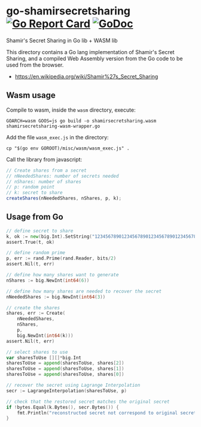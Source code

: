 # go-shamirsecretsharing [![Go Report Card](https://goreportcard.com/badge/github.com/arnaucube/shamirsecretsharing)](https://goreportcard.com/report/github.com/arnaucube/shamirsecretsharing) [![GoDoc](https://godoc.org/github.com/arnaucube/shamirsecretsharing?status.svg)](https://godoc.org/github.com/arnaucube/shamirsecretsharing)
Shamir's Secret Sharing in Go lib + WASM lib

This directory contains a Go lang implementation of Shamir's Secret Sharing, and a compiled Web Assembly version from the Go code to be used from the browser.

- https://en.wikipedia.org/wiki/Shamir%27s_Secret_Sharing

## Wasm usage
Compile to wasm, inside the `wasm` directory, execute:
```
GOARCH=wasm GOOS=js go build -o shamirsecretsharing.wasm shamirsecretsharing-wasm-wrapper.go
```

Add the file `wasm_exec.js` in the directory:
```
cp "$(go env GOROOT)/misc/wasm/wasm_exec.js" .
```

Call the library from javascript:
```js
// Create shares from a secret
// nNeededShares: number of secrets needed
// nShares: number of shares
// p: random point
// k: secret to share
createShares(nNeededShares, nShares, p, k);
```

## Usage from Go
```go
// define secret to share
k, ok := new(big.Int).SetString("123456789012345678901234567890123456789012345678901234567890123456789012345678901234567890123456789012345678901234567890", 10)
assert.True(t, ok)

// define random prime
p, err := rand.Prime(rand.Reader, bits/2)
assert.Nil(t, err)

// define how many shares want to generate
nShares := big.NewInt(int64(6))

// define how many shares are needed to recover the secret
nNeededShares := big.NewInt(int64(3))

// create the shares
shares, err := Create(
	nNeededShares,
	nShares,
	p,
	big.NewInt(int64(k)))
assert.Nil(t, err)

// select shares to use
var sharesToUse [][]*big.Int
sharesToUse = append(sharesToUse, shares[2])
sharesToUse = append(sharesToUse, shares[1])
sharesToUse = append(sharesToUse, shares[0])

// recover the secret using Lagrange Interpolation
secr := LagrangeInterpolation(sharesToUse, p)

// check that the restored secret matches the original secret
if !bytes.Equal(k.Bytes(), secr.Bytes()) {
	fmt.Println("reconstructed secret not correspond to original secret")
}
```
